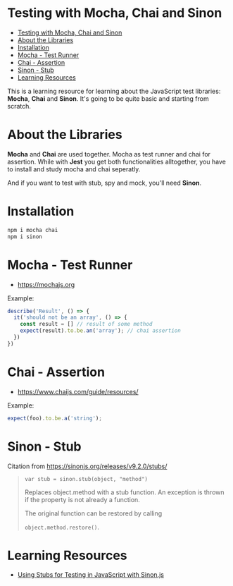 # Testing with Mocha, Chai and Sinon

- [Testing with Mocha, Chai and Sinon](#testing-with-mocha-chai-and-sinon)
- [About the Libraries](#about-the-libraries)
- [Installation](#installation)
- [Mocha - Test Runner](#mocha---test-runner)
- [Chai - Assertion](#chai---assertion)
- [Sinon - Stub](#sinon---stub)
- [Learning Resources](#learning-resources)


This is a learning resource for learning about the JavaScript test libraries: **Mocha**, **Chai** and **Sinon**. It's going to be quite basic and starting from scratch. 

# About the Libraries

**Mocha** and **Chai** are used together. Mocha as test runner and chai for assertion. While with **Jest** you get both functionalities alltogether, you have to install and study mocha and chai seperatly.

And if you want to test with stub, spy and mock, you'll need **Sinon**.

# Installation

```bash
npm i mocha chai
npm i sinon
```


# Mocha - Test Runner

- https://mochajs.org

Example:
```js
describe('Result', () => {
  it('should not be an array', () => {
    const result = [] // result of some method
    expect(result).to.be.an('array'); // chai assertion
  })
})

```


# Chai - Assertion

- https://www.chaijs.com/guide/resources/

Example:
```js
expect(foo).to.be.a('string');
```

# Sinon - Stub

Citation from https://sinonjs.org/releases/v9.2.0/stubs/
> `var stub = sinon.stub(object, "method")`
> 
> Replaces object.method with a stub function. An exception is
> thrown if the property is not already a function.
> 
> The original function can be restored by calling
> 
> `object.method.restore()`.


# Learning Resources
- [Using Stubs for Testing in JavaScript with Sinon.js](https://stackabuse.com/using-stubs-for-testing-in-javascript-with-sinon-js/)